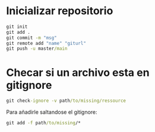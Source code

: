 
# Inicializar repositorio

~~~ cmd
git init
git add .
git commit -m "msg"
git remote add "name" "giturl"
git push -u master/main
~~~


# Checar si un archivo esta en gitignore

~~~ cmd
git check-ignore -v path/to/missing/ressource
~~~

Para añadirle saltandose el gitignore:
~~~ cmd
git add -f path/to/missing/*
~~~

